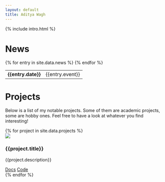 ```yaml
---
layout: default
title: Aditya Wagh
---
```


<!-- Introduction -->
{% include intro.html %}
<!-- News -->
<div class="animate__animated animate__fadeIn">
    <h1 class="text-center">News</h1>
    <table class="border-none">
        {% for entry in site.data.news %}
        <tr class="border-none">
            <td class="text-nowrap text-right py-1"><b>{{entry.date}}</b></td>
            <td class="py-1 text-left">{{entry.event}}</td>
        </tr>
        {% endfor %}
    </table>
</div>

<!-- Projects -->
<div class="animate__animated animate__fadeIn">
    <h1 class="text-center" id="projects">Projects</h1>
    <p class="text-justify">
        Below is a list of my notable projects. Some of them are academic projects,
        some are hobby ones. Feel free to have a look at whatever you find
        interesting!
    </p>
    <div class="col px-0">
        {% for project in site.data.projects %}
        <div class="row-md-6 row-lg-4 py-3">
            <div class="card rounded shadow p-4 alert-primary">
                <div class="row no-gutters">
                    <div class="col-md-4 mx-auto">
                        <img class="img rounded" src="{{project.image}}">
                    </div>
                    <div class="col-md-8 mx-auto">
                        <div class="card-body">
                            <h3 class="card-title text-capitalize my-0">{{project.title}}</h3>
                            <p class="card-text">{{project.description}}</p>
                            <a class="card-link btn btn-primary" href="{{project.docs}}">Docs</a>
                            <a class="card-link btn btn-success" href="{{project.code}}">Code</a>
                        </div>
                    </div>
                </div>
            </div>
        </div>
        {% endfor %}
    </div>
</div>